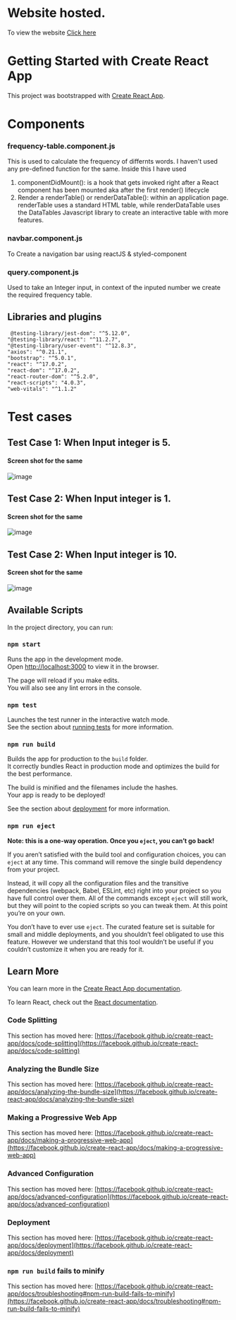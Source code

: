 # Website hosted.
To view the website [Click here](https://invictus-frequency-words.herokuapp.com/) 
# Getting Started with Create React App

This project was bootstrapped with [Create React App](https://github.com/facebook/create-react-app).
# Components 
### frequency-table.component.js 
This is used to calculate the frequency of differnts words. I haven't used any pre-defined function for the same. Inside this I have used 
1) componentDidMount(): is a hook that gets invoked right after a React component has been mounted aka after the first render() lifecycle
2) Render a renderTable() or renderDataTable(): within an application page. renderTable uses a standard HTML table, while renderDataTable uses the DataTables Javascript library to create an interactive table with more features.
### navbar.component.js
To Create a navigation bar using reactJS & styled-component

### query.component.js
Used to take an Integer input, in context of the inputed number we create the required frequency table.

### 
## Libraries and plugins
     @testing-library/jest-dom": "^5.12.0",
    "@testing-library/react": "^11.2.7",
    "@testing-library/user-event": "^12.8.3",
    "axios": "^0.21.1",
    "bootstrap": "^5.0.1",
    "react": "^17.0.2",
    "react-dom": "^17.0.2",
    "react-router-dom": "^5.2.0",
    "react-scripts": "4.0.3",
    "web-vitals": "^1.1.2"
    
# Test cases
## Test Case 1: When Input integer is 5. 
#### Screen shot for the same 
![image](https://user-images.githubusercontent.com/42678955/118397218-a07bea80-b670-11eb-8e60-251664cf512d.png)

## Test Case 2: When Input integer is 1. 
#### Screen shot for the same 
![image](https://user-images.githubusercontent.com/42678955/118397317-05374500-b671-11eb-8a78-571691d9686a.png)

## Test Case 2: When Input integer is 10. 
#### Screen shot for the same 
![image](https://user-images.githubusercontent.com/42678955/118397353-2304aa00-b671-11eb-92f3-2dd84a33c83e.png)


## Available Scripts

In the project directory, you can run:

### `npm start`

Runs the app in the development mode.\
Open [http://localhost:3000](http://localhost:3000) to view it in the browser.

The page will reload if you make edits.\
You will also see any lint errors in the console.

### `npm test`

Launches the test runner in the interactive watch mode.\
See the section about [running tests](https://facebook.github.io/create-react-app/docs/running-tests) for more information.

### `npm run build`

Builds the app for production to the `build` folder.\
It correctly bundles React in production mode and optimizes the build for the best performance.

The build is minified and the filenames include the hashes.\
Your app is ready to be deployed!

See the section about [deployment](https://facebook.github.io/create-react-app/docs/deployment) for more information.

### `npm run eject`

**Note: this is a one-way operation. Once you `eject`, you can’t go back!**

If you aren’t satisfied with the build tool and configuration choices, you can `eject` at any time. This command will remove the single build dependency from your project.

Instead, it will copy all the configuration files and the transitive dependencies (webpack, Babel, ESLint, etc) right into your project so you have full control over them. All of the commands except `eject` will still work, but they will point to the copied scripts so you can tweak them. At this point you’re on your own.

You don’t have to ever use `eject`. The curated feature set is suitable for small and middle deployments, and you shouldn’t feel obligated to use this feature. However we understand that this tool wouldn’t be useful if you couldn’t customize it when you are ready for it.

## Learn More

You can learn more in the [Create React App documentation](https://facebook.github.io/create-react-app/docs/getting-started).

To learn React, check out the [React documentation](https://reactjs.org/).

### Code Splitting

This section has moved here: [https://facebook.github.io/create-react-app/docs/code-splitting](https://facebook.github.io/create-react-app/docs/code-splitting)

### Analyzing the Bundle Size

This section has moved here: [https://facebook.github.io/create-react-app/docs/analyzing-the-bundle-size](https://facebook.github.io/create-react-app/docs/analyzing-the-bundle-size)

### Making a Progressive Web App

This section has moved here: [https://facebook.github.io/create-react-app/docs/making-a-progressive-web-app](https://facebook.github.io/create-react-app/docs/making-a-progressive-web-app)

### Advanced Configuration

This section has moved here: [https://facebook.github.io/create-react-app/docs/advanced-configuration](https://facebook.github.io/create-react-app/docs/advanced-configuration)

### Deployment

This section has moved here: [https://facebook.github.io/create-react-app/docs/deployment](https://facebook.github.io/create-react-app/docs/deployment)

### `npm run build` fails to minify

This section has moved here: [https://facebook.github.io/create-react-app/docs/troubleshooting#npm-run-build-fails-to-minify](https://facebook.github.io/create-react-app/docs/troubleshooting#npm-run-build-fails-to-minify)
